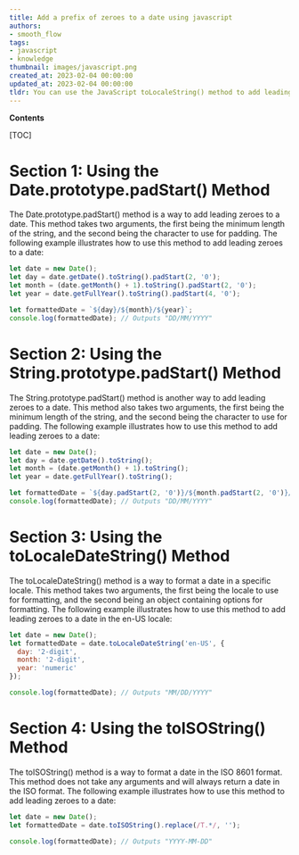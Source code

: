```yaml
---
title: Add a prefix of zeroes to a date using javascript
authors:
- smooth_flow
tags:
- javascript
- knowledge
thumbnail: images/javascript.png
created_at: 2023-02-04 00:00:00
updated_at: 2023-02-04 00:00:00
tldr: You can use the JavaScript toLocaleString() method to add leading zeroes to a date.
---
```


**Contents**

[TOC]

# Section 1: Using the Date.prototype.padStart() Method

The Date.prototype.padStart() method is a way to add leading zeroes to a date. This method takes two arguments, the first being the minimum length of the string, and the second being the character to use for padding. The following example illustrates how to use this method to add leading zeroes to a date:

```javascript
let date = new Date();
let day = date.getDate().toString().padStart(2, '0');
let month = (date.getMonth() + 1).toString().padStart(2, '0');
let year = date.getFullYear().toString().padStart(4, '0');

let formattedDate = `${day}/${month}/${year}`;
console.log(formattedDate); // Outputs "DD/MM/YYYY"
```

# Section 2: Using the String.prototype.padStart() Method

The String.prototype.padStart() method is another way to add leading zeroes to a date. This method also takes two arguments, the first being the minimum length of the string, and the second being the character to use for padding. The following example illustrates how to use this method to add leading zeroes to a date:

```javascript
let date = new Date();
let day = date.getDate().toString();
let month = (date.getMonth() + 1).toString();
let year = date.getFullYear().toString();

let formattedDate = `${day.padStart(2, '0')}/${month.padStart(2, '0')}/${year.padStart(4, '0')}`;
console.log(formattedDate); // Outputs "DD/MM/YYYY"
```

# Section 3: Using the toLocaleDateString() Method

The toLocaleDateString() method is a way to format a date in a specific locale. This method takes two arguments, the first being the locale to use for formatting, and the second being an object containing options for formatting. The following example illustrates how to use this method to add leading zeroes to a date in the en-US locale:

```javascript
let date = new Date();
let formattedDate = date.toLocaleDateString('en-US', {
  day: '2-digit',
  month: '2-digit',
  year: 'numeric'
});

console.log(formattedDate); // Outputs "MM/DD/YYYY"
```

# Section 4: Using the toISOString() Method

The toISOString() method is a way to format a date in the ISO 8601 format. This method does not take any arguments and will always return a date in the ISO format. The following example illustrates how to use this method to add leading zeroes to a date:

```javascript
let date = new Date();
let formattedDate = date.toISOString().replace(/T.*/, '');

console.log(formattedDate); // Outputs "YYYY-MM-DD"
```
